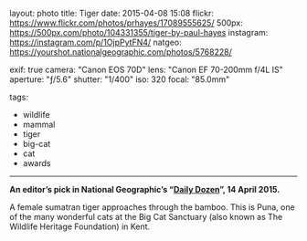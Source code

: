 layout: photo
title: Tiger
date: 2015-04-08 15:08
flickr: https://www.flickr.com/photos/prhayes/17089555625/
500px: https://500px.com/photo/104331355/tiger-by-paul-hayes
instagram: https://instagram.com/p/1OjpPytFN4/
natgeo: https://yourshot.nationalgeographic.com/photos/5768228/

exif: true
camera: "Canon EOS 70D"
lens: "Canon EF 70-200mm f/4L IS"
aperture: "ƒ/5.6"
shutter: "1/400"
iso: 320
focal: "85.0mm"

tags:
  - wildlife
  - mammal
  - tiger
  - big-cat
  - cat
  - awards
---

__An editor’s pick in National Geographic’s “[Daily Dozen](https://yourshot.nationalgeographic.com/daily-dozen/2015-04-14/)”, 14 April 2015.__

A female sumatran tiger approaches through the bamboo. This is Puna, one of the many wonderful cats at the Big Cat Sanctuary (also known as The Wildlife Heritage Foundation) in Kent.
